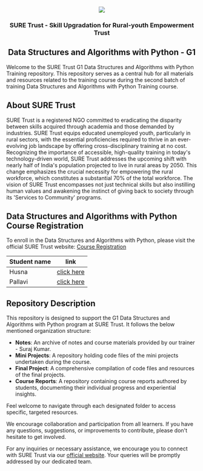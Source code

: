 <!-- PROJECT LOGO -->
<br />

<div align="center">
   <img src='https://user-images.githubusercontent.com/73131499/166115643-d3187f47-d38f-41b2-ae42-5ecbbc60de14.png' />


<h3 align="center">SURE Trust - Skill Upgradation for Rural-youth Empowerment Trust</h3>
  <h2> Data Structures and Algorithms with Python - G1 </h2>
</div>

Welcome to the SURE Trust G1 Data Structures and Algorithms with Python Training repository. This repository serves as a central hub for all materials and resources related to the training course during the second batch of training Data Structures and Algorithms with Python Training course.

## About SURE Trust

SURE Trust is a registered NGO committed to eradicating the disparity between skills acquired through academia and those demanded by industries. SURE Trust equips educated unemployed youth, particularly in rural sectors, with the essential proficiencies required to thrive in an ever-evolving job landscape by offering cross-disciplinary training at no cost. Recognizing the importance of accessible, high-quality training in today's technology-driven world, SURE Trust addresses the upcoming shift with nearly half of India's population projected to live in rural areas by 2050. This change emphasizes the crucial necessity for empowering the rural workforce, which constitutes a substantial 70% of the total workforce. The vision of SURE Trust encompasses not just technical skills but also instilling human values and awakening the instinct of giving back to society through its 'Services to Community' programs. 

## Data Structures and Algorithms with Python Course Registration

To enroll in the Data Structures and Algorithms with Python, please visit the official SURE Trust website: [Course Registration](https://suretrustforruralyouth.com/courses/133)


|Student name|link|
|------------|----|
|Husna        |[click here](link)|
|Pallavi      |[click here](https://github.com/sure-trust/G1_DSA_Python/blob/main/Course%20Report/pallavi.md)|

## Repository Description

This repository is designed to support the G1 Data Structures and Algorithms with Python program at SURE Trust. It follows the below mentioned organization structure:

- **Notes**: An archive of  notes and course materials provided by our trainer - Suraj Kumar.
- **Mini Projects**: A repository holding code files of the mini projects undertaken during the course.
- **Final Project**: A comprehensive compilation of code files and resources of the final projects.
- **Course Reports**: A repository containing course reports authored by students, documenting their individual progress and experiential insights.

Feel welcome to navigate through each designated folder to access specific, targeted resources. 

We encourage collaboration and participation from all learners. If you have any questions, suggestions, or improvements to contribute, please don't hesitate to get involved.

For any inquiries or necessary assistance, we encourage you to connect with SURE Trust via our [official website](https://suretrustforruralyouth.com/). Your queries will be promptly addressed by our dedicated team.
